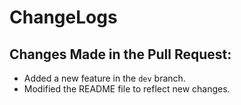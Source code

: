 # ChangeLogs

## Changes Made in the Pull Request:
- Added a new feature in the `dev` branch.
- Modified the README file to reflect new changes.
